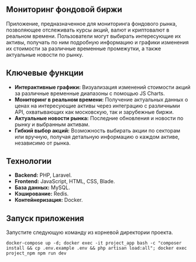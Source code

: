 ## Мониторинг фондовой биржи

Приложение, предназначенное для мониторинга фондового рынка, позволяющее отслеживать курсы акций, валют и криптовалют в реальном времени.
Пользователи могут выбирать интересующие их активы, получать по ним подробную информацию и графики изменения их стоимости за различные временные промежутки, а также актуальные новости по рынку.

## Ключевые функции

- **Интерактивные графики:** Визуализация изменений стоимости акций за различные временные диапазоны с помощью JS Charts.
- **Мониторинг в реальном времени:** Получение актуальных данных о ценах на интересующие активы через интеграцию с различными API, охватывающих как московскую, так и зарубежные биржи.
- **Актуальные новости рынка:** Последние обновления и новости по рынку и выбранным активам.
- **Гибкий выбор акций:** Возможность выбирать акции по секторам или вручную, получая детальную информацию о каждом активе, независимо от рынка.

## Технологии

- **Backend:** PHP, Laravel.
- **Frontend:** JavaScript, HTML, CSS, Blade.
- **База данных:** MySQL.
- **Кэширование:** Redis.
- **Контейнеризация:** Docker.

## Запуск приложения

Запустите следующую команду из корневой директории проекта.

```
docker-compose up -d; docker exec -it project_app bash -c "composer install && cp .env.example .env && php artisan load:all"; docker exec project_npm npm run dev
```
